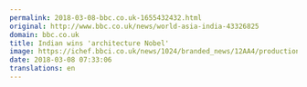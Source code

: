 ```yaml
---
permalink: 2018-03-08-bbc.co.uk-1655432432.html
original: http://www.bbc.co.uk/news/world-asia-india-43326825
domain: bbc.co.uk
title: Indian wins 'architecture Nobel'
image: https://ichef.bbci.co.uk/news/1024/branded_news/12AA4/production/_100325467_bvd_headshot.jpg
date: 2018-03-08 07:33:06
translations: en
---
```


